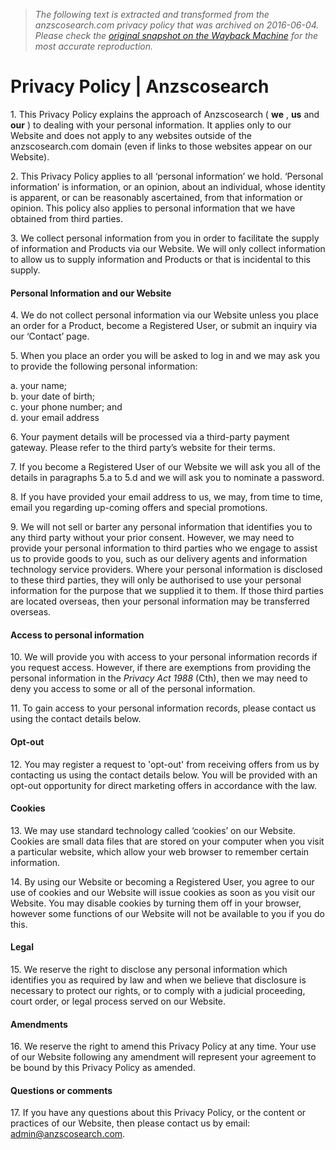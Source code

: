 > *The following text is extracted and transformed from the anzscosearch.com privacy policy that was archived on 2016-06-04. Please check the [original snapshot on the Wayback Machine](https://web.archive.org/web/20160604042114id_/https%3A//www.anzscosearch.com/privacy-policy) for the most accurate reproduction.*

# Privacy Policy | Anzscosearch

1\. This Privacy Policy explains the approach of Anzscosearch ( **we** , **us** and **our** ) to dealing with your personal information. It applies only to our Website and does not apply to any websites outside of the anzscosearch.com domain (even if links to those websites appear on our Website).

2\. This Privacy Policy applies to all ‘personal information’ we hold. ‘Personal information’ is information, or an opinion, about an individual, whose identity is apparent, or can be reasonably ascertained, from that information or opinion. This policy also applies to personal information that we have obtained from third parties.

3\. We collect personal information from you in order to facilitate the supply of information and Products via our Website. We will only collect information to allow us to supply information and Products or that is incidental to this supply.

#### Personal Information and our Website

4\. We do not collect personal information via our Website unless you place an order for a Product, become a Registered User, or submit an inquiry via our ‘Contact’ page.

5\. When you place an order you will be asked to log in and we may ask you to provide the following personal information:

a. your name;  
b. your date of birth;  
c. your phone number; and  
d. your email address

6\. Your payment details will be processed via a third-party payment gateway. Please refer to the third party’s website for their terms.

7\. If you become a Registered User of our Website we will ask you all of the details in paragraphs 5.a to 5.d and we will ask you to nominate a password.

8\. If you have provided your email address to us, we may, from time to time, email you regarding up-coming offers and special promotions.

9\. We will not sell or barter any personal information that identifies you to any third party without your prior consent. However, we may need to provide your personal information to third parties who we engage to assist us to provide goods to you, such as our delivery agents and information technology service providers. Where your personal information is disclosed to these third parties, they will only be authorised to use your personal information for the purpose that we supplied it to them. If those third parties are located overseas, then your personal information may be transferred overseas.

#### Access to personal information

10\. We will provide you with access to your personal information records if you request access. However, if there are exemptions from providing the personal information in the _Privacy Act 1988_ (Cth), then we may need to deny you access to some or all of the personal information.

11\. To gain access to your personal information records, please contact us using the contact details below.

#### Opt-out

12\. You may register a request to 'opt-out' from receiving offers from us by contacting us using the contact details below. You will be provided with an opt-out opportunity for direct marketing offers in accordance with the law.

#### Cookies

13\. We may use standard technology called ‘cookies’ on our Website. Cookies are small data files that are stored on your computer when you visit a particular website, which allow your web browser to remember certain information.

14\. By using our Website or becoming a Registered User, you agree to our use of cookies and our Website will issue cookies as soon as you visit our Website. You may disable cookies by turning them off in your browser, however some functions of our Website will not be available to you if you do this.

#### Legal

15\. We reserve the right to disclose any personal information which identifies you as required by law and when we believe that disclosure is necessary to protect our rights, or to comply with a judicial proceeding, court order, or legal process served on our Website.

#### Amendments

16\. We reserve the right to amend this Privacy Policy at any time. Your use of our Website following any amendment will represent your agreement to be bound by this Privacy Policy as amended.

#### Questions or comments

17\. If you have any questions about this Privacy Policy, or the content or practices of our Website, then please contact us by email: [admin@anzscosearch.com](mailto:admin@anzscosearch.com).
